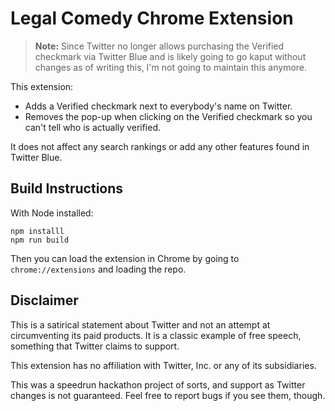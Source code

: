 # Legal Comedy Chrome Extension

> **Note:** Since Twitter no longer allows purchasing the Verified checkmark via Twitter Blue and is likely going to
> go kaput without changes as of writing this, I'm not going to maintain this anymore.

This extension:

- Adds a Verified checkmark next to everybody's name on Twitter.
- Removes the pop-up when clicking on the Verified checkmark so you can't tell who is actually verified.

It does not affect any search rankings or add any other features found in Twitter Blue.

## Build Instructions

With Node installed:

```shell
npm installl
npm run build
```

Then you can load the extension in Chrome by going to `chrome://extensions` and loading the repo.

## Disclaimer

This is a satirical statement about Twitter and not an attempt at circumventing its paid products. It is a classic 
example of free speech, something that Twitter claims to support.

This extension has no affiliation with Twitter, Inc. or any of its subsidiaries.

This was a speedrun hackathon project of sorts, and support as Twitter changes is not guaranteed. Feel free to report 
bugs if you see them, though.

